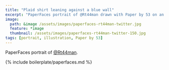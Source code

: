 ```yaml
---
title: "Plaid shirt leaning against a blue wall"
excerpt: "PaperFaces portrait of @Rt44man drawn with Paper by 53 on an iPad."
image: 
  path: &image /assets/images/paperfaces-rt44man-twitter.jpg 
  feature: *image
  thumbnail: /assets/images/paperfaces-rt44man-twitter-150.jpg
tags: [portrait, illustration, Paper by 53]
---
```


PaperFaces portrait of [@Rt44man](https://twitter.com/Rt44man).

{% include boilerplate/paperfaces.md %}
